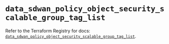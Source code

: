 # `data_sdwan_policy_object_security_scalable_group_tag_list`

Refer to the Terraform Registry for docs: [`data_sdwan_policy_object_security_scalable_group_tag_list`](https://registry.terraform.io/providers/ciscodevnet/sdwan/0.8.0/docs/data-sources/policy_object_security_scalable_group_tag_list).

